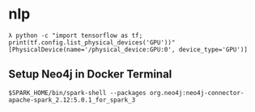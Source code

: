 # nlp

```console
λ python -c "import tensorflow as tf; print(tf.config.list_physical_devices('GPU'))"
[PhysicalDevice(name='/physical_device:GPU:0', device_type='GPU')]
```

## Setup Neo4j in Docker Terminal

```console
$SPARK_HOME/bin/spark-shell --packages org.neo4j:neo4j-connector-apache-spark_2.12:5.0.1_for_spark_3
